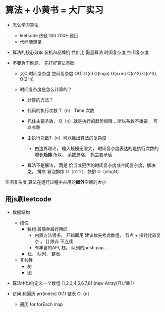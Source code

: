# 算法 + 小黄书 = 大厂实习 

- 怎么学习算法 
  - leetcode 热题 100   200+ 题目 
  - 代码随想录 

- 算法的核心效率
 装机和品牌机  性价比 
  衡量算法    时间复杂度 空间复杂度

- 不要急于刷题， 先打好算法基础 
  - 大O  时间复杂度  空间复杂度
  O(1)  O(n) O(logn) O(nxm)  O(n^2) O(n^3) O(2^n) 

  - 时间复杂度是怎么计算的？ 
    - 计算的方法？
    - 代码的执行次数 T（n）  Time 次数 
    - 抓住主要矛盾， O（n）就是执行的趋势极限...
      所以系数不重要， 可以省略 
    - 由执行次数T（n）可以推出算法的复杂度
      - 由边界理论， 输入规模无限大， 时间复杂度表达的是执行次数的增长**趋势**
        所以， 系数忽略， 抓主要矛盾

    - 算法不是解法， 而是 恰当或更优的时间复杂度或空间复杂度，解决之。
      排序 冒泡排序 O（n^ 2）
      快排  O（nlogN）

空间复杂度 
  算法在运行过程中占用的**额外**空间的大小


## 用js刷leetcode 

- 数据结构
  - 线性
    - 数组 最简单最好用的
      - 内置方法很多， 开箱即用
        建议优先考虑数组， 节点 + 指针比较复杂 ， []
        除非 不连续 
      - 有丰富的API,  栈， 队列的push pop .... 
    - 栈， 队列， 链表
  - 非线性
    - 树
    - 图

- 算法中如何定义一个数组
  [1,2,3,4,5,6,7,8]
  (new Array(7)).fill(1)

- 访问 和遍历 
  arr[index] O(1) 链表 O（n）
  - 遍历
    for 
    forEach
    map